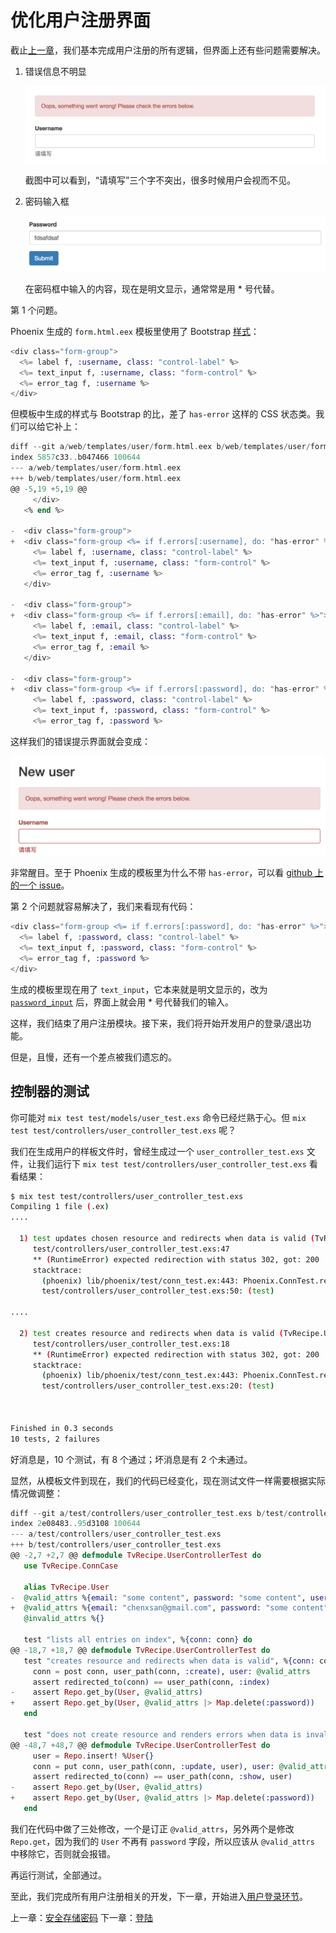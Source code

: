 # 优化用户注册界面

截止[上一章](/04-user-register/08-password-storage.md)，我们基本完成用户注册的所有逻辑，但界面上还有些问题需要解决。

1. 错误信息不明显

    ![Phoenix 用户名不为空的错误信息](../img/04-users-blank-username.png)

    截图中可以看到，“请填写”三个字不突出，很多时候用户会视而不见。

2. 密码输入框

    ![密码输入框](../img/04-password-input.png)

    在密码框中输入的内容，现在是明文显示，通常常是用 * 号代替。

第 1 个问题。

Phoenix 生成的 `form.html.eex` 模板里使用了 Bootstrap [样式](https://getbootstrap.com/css/#forms-control-validation)：

```eex
<div class="form-group">
  <%= label f, :username, class: "control-label" %>
  <%= text_input f, :username, class: "form-control" %>
  <%= error_tag f, :username %>
</div>
```
但模板中生成的样式与 Bootstrap 的比，差了 `has-error` 这样的 CSS 状态类。我们可以给它补上：

```eex
diff --git a/web/templates/user/form.html.eex b/web/templates/user/form.html.eex
index 5857c33..b047466 100644
--- a/web/templates/user/form.html.eex
+++ b/web/templates/user/form.html.eex
@@ -5,19 +5,19 @@
     </div>
   <% end %>

-  <div class="form-group">
+  <div class="form-group <%= if f.errors[:username], do: "has-error" %>">
     <%= label f, :username, class: "control-label" %>
     <%= text_input f, :username, class: "form-control" %>
     <%= error_tag f, :username %>
   </div>

-  <div class="form-group">
+  <div class="form-group <%= if f.errors[:email], do: "has-error" %>">
     <%= label f, :email, class: "control-label" %>
     <%= text_input f, :email, class: "form-control" %>
     <%= error_tag f, :email %>
   </div>

-  <div class="form-group">
+  <div class="form-group <%= if f.errors[:password], do: "has-error" %>">
     <%= label f, :password, class: "control-label" %>
     <%= text_input f, :password, class: "form-control" %>
     <%= error_tag f, :password %>
```
这样我们的错误提示界面就会变成：

![用户名不为空](../img/04-username-has-error.png)

非常醒目。至于 Phoenix 生成的模板里为什么不带 `has-error`，可以看 [github 上的一个 issue](https://github.com/phoenixframework/phoenix/issues/1961)。

第 2 个问题就容易解决了，我们来看现有代码：

```eex
<div class="form-group <%= if f.errors[:password], do: "has-error" %>">
  <%= label f, :password, class: "control-label" %>
  <%= text_input f, :password, class: "form-control" %>
  <%= error_tag f, :password %>
</div>
```
生成的模板里现在用了 `text_input`，它本来就是明文显示的，改为 [`password_input`](https://hexdocs.pm/phoenix_html/Phoenix.HTML.Form.html#password_input/3) 后，界面上就会用 * 号代替我们的输入。

这样，我们结束了用户注册模块。接下来，我们将开始开发用户的登录/退出功能。

但是，且慢，还有一个差点被我们遗忘的。

## 控制器的测试

你可能对 `mix test test/models/user_test.exs` 命令已经烂熟于心。但 `mix test test/controllers/user_controller_test.exs` 呢？

我们在生成用户的样板文件时，曾经生成过一个 `user_controller_test.exs` 文件，让我们运行下 `mix test test/controllers/user_controller_test.exs` 看看结果：

```bash
$ mix test test/controllers/user_controller_test.exs
Compiling 1 file (.ex)
....

  1) test updates chosen resource and redirects when data is valid (TvRecipe.UserControllerTest)
     test/controllers/user_controller_test.exs:47
     ** (RuntimeError) expected redirection with status 302, got: 200
     stacktrace:
       (phoenix) lib/phoenix/test/conn_test.ex:443: Phoenix.ConnTest.redirected_to/2
       test/controllers/user_controller_test.exs:50: (test)

....

  2) test creates resource and redirects when data is valid (TvRecipe.UserControllerTest)
     test/controllers/user_controller_test.exs:18
     ** (RuntimeError) expected redirection with status 302, got: 200
     stacktrace:
       (phoenix) lib/phoenix/test/conn_test.ex:443: Phoenix.ConnTest.redirected_to/2
       test/controllers/user_controller_test.exs:20: (test)



Finished in 0.3 seconds
10 tests, 2 failures
```
好消息是，10 个测试，有 8 个通过；坏消息是有 2 个未通过。

显然，从模板文件到现在，我们的代码已经变化，现在测试文件一样需要根据实际情况做调整：

```elixir
diff --git a/test/controllers/user_controller_test.exs b/test/controllers/user_controller_test.exs
index 2e08483..95d3108 100644
--- a/test/controllers/user_controller_test.exs
+++ b/test/controllers/user_controller_test.exs
@@ -2,7 +2,7 @@ defmodule TvRecipe.UserControllerTest do
   use TvRecipe.ConnCase

   alias TvRecipe.User
-  @valid_attrs %{email: "some content", password: "some content", username: "some content"}
+  @valid_attrs %{email: "chenxsan@gmail.com", password: "some content", username: "chenxsan"}
   @invalid_attrs %{}

   test "lists all entries on index", %{conn: conn} do
@@ -18,7 +18,7 @@ defmodule TvRecipe.UserControllerTest do
   test "creates resource and redirects when data is valid", %{conn: conn} do
     conn = post conn, user_path(conn, :create), user: @valid_attrs
     assert redirected_to(conn) == user_path(conn, :index)
-    assert Repo.get_by(User, @valid_attrs)
+    assert Repo.get_by(User, @valid_attrs |> Map.delete(:password))
   end

   test "does not create resource and renders errors when data is invalid", %{conn: conn} do
@@ -48,7 +48,7 @@ defmodule TvRecipe.UserControllerTest do
     user = Repo.insert! %User{}
     conn = put conn, user_path(conn, :update, user), user: @valid_attrs
     assert redirected_to(conn) == user_path(conn, :show, user)
-    assert Repo.get_by(User, @valid_attrs)
+    assert Repo.get_by(User, @valid_attrs |> Map.delete(:password))
   end
```
我们在代码中做了三处修改，一个是订正 `@valid_attrs`，另外两个是修改 `Repo.get`，因为我们的 `User` 不再有 `password` 字段，所以应该从 `@valid_attrs` 中移除它，否则就会报错。

再运行测试，全部通过。

至此，我们完成所有用户注册相关的开发，下一章，开始进入[用户登录环节](05-session/01-login.md)。


上一章：[安全存储密码](/04-user-register/08-password-storage.md)
下一章：[登陆](/05-session/01-login.md)


